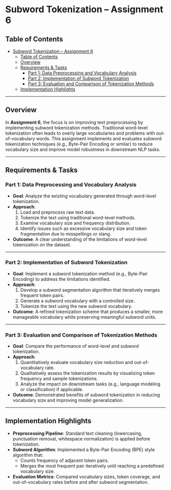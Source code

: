 # Subword Tokenization – Assignment 6

## Table of Contents
- [Subword Tokenization – Assignment 6](#subword-tokenization--assignment-6)
  - [Table of Contents](#table-of-contents)
  - [Overview](#overview)
  - [Requirements \& Tasks](#requirements--tasks)
    - [Part 1: Data Preprocessing and Vocabulary Analysis](#part-1-data-preprocessing-and-vocabulary-analysis)
    - [Part 2: Implementation of Subword Tokenization](#part-2-implementation-of-subword-tokenization)
    - [Part 3: Evaluation and Comparison of Tokenization Methods](#part-3-evaluation-and-comparison-of-tokenization-methods)
  - [Implementation Highlights](#implementation-highlights)

---

## Overview
In **Assignment 6**, the focus is on improving text preprocessing by implementing subword tokenization methods. Traditional word-level tokenization often leads to overly large vocabularies and problems with out-of-vocabulary words. This assignment implements and evaluates subword tokenization techniques (e.g., Byte-Pair Encoding or similar) to reduce vocabulary size and improve model robustness in downstream NLP tasks.

---

## Requirements & Tasks

### Part 1: Data Preprocessing and Vocabulary Analysis
- **Goal**: Analyze the existing vocabulary generated through word-level tokenization.
- **Approach**:
  1. Load and preprocess raw text data.
  2. Tokenize the text using traditional word-level methods.
  3. Examine vocabulary size and frequency distribution.
  4. Identify issues such as excessive vocabulary size and token fragmentation due to misspellings or slang.
- **Outcome**: A clear understanding of the limitations of word-level tokenization on the dataset.

---

### Part 2: Implementation of Subword Tokenization
- **Goal**: Implement a subword tokenization method (e.g., Byte-Pair Encoding) to address the limitations identified.
- **Approach**:
  1. Develop a subword segmentation algorithm that iteratively merges frequent token pairs.
  2. Generate a subword vocabulary with a controlled size.
  3. Tokenize the text using the new subword vocabulary.
- **Outcome**: A refined tokenization scheme that produces a smaller, more manageable vocabulary while preserving meaningful subword units.

---

### Part 3: Evaluation and Comparison of Tokenization Methods
- **Goal**: Compare the performance of word-level and subword tokenization.
- **Approach**:
  1. Quantitatively evaluate vocabulary size reduction and out-of-vocabulary rate.
  2. Qualitatively assess the tokenization results by visualizing token frequency and sample tokenizations.
  3. Analyze the impact on downstream tasks (e.g., language modeling or classification) if applicable.
- **Outcome**: Demonstrated benefits of subword tokenization in reducing vocabulary size and improving model generalization.

---

## Implementation Highlights
- **Preprocessing Pipeline**: Standard text cleaning (lowercasing, punctuation removal, whitespace normalization) is applied before tokenization.
- **Subword Algorithm**: Implemented a Byte-Pair Encoding (BPE) style algorithm that:
  - Counts frequency of adjacent token pairs.
  - Merges the most frequent pair iteratively until reaching a predefined vocabulary size.
- **Evaluation Metrics**: Compared vocabulary sizes, token coverage, and out-of-vocabulary rates before and after subword segmentation.